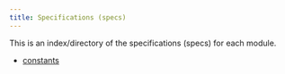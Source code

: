 ```yaml
---
title: Specifications (specs)
---
```


This is an index/directory of the specifications (specs) for each module.

- [constants](codata_constants.html)
